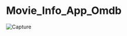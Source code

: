 # Movie_Info_App_Omdb
![Capture](https://user-images.githubusercontent.com/100846987/170536304-200dbf5a-851b-4245-b56e-9a3a3985b0aa.PNG)
